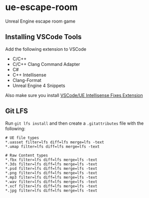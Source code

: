 # ue-escape-room

Unreal Engine escape room game

## Installing VSCode Tools

Add the following extension to VSCode

- C/C++
- C/C++ Clang Command Adapter
- C#
- C++ Intellisense
- Clang-Format
- Unreal Engine 4 Snippets

Also make sure you install [VSCode/UE Intellisense Fixes Extension](https://gist.github.com/boocs)

## Git LFS

Run `git lfs install` and then create a `.gitattributes` file with the following:

```
# UE file types
*.uasset filter=lfs diff=lfs merge=lfs -text
*.umap filter=lfs diff=lfs merge=lfs -text

# Raw Content types
*.fbx filter=lfs diff=lfs merge=lfs -text
*.3ds filter=lfs diff=lfs merge=lfs -text
*.psd filter=lfs diff=lfs merge=lfs -text
*.png filter=lfs diff=lfs merge=lfs -text
*.mp3 filter=lfs diff=lfs merge=lfs -text
*.wav filter=lfs diff=lfs merge=lfs -text
*.xcf filter=lfs diff=lfs merge=lfs -text
*.jpg filter=lfs diff=lfs merge=lfs -text
```
